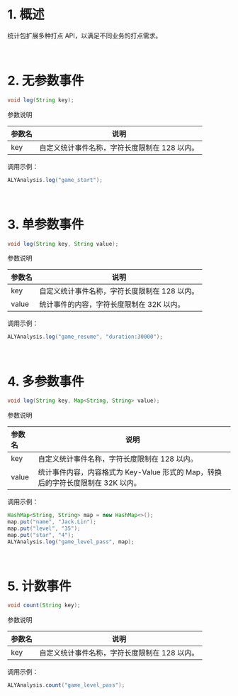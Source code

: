 # 1. 概述
统计包扩展多种打点 API，以满足不同业务的打点需求。

&ensp;
# 2. 无参数事件

```java
void log(String key);
```

参数说明

|参数名|说明|
|:----  |-----   |
|key |自定义统计事件名称，字符长度限制在 128 以内。  |


调用示例：
```java
ALYAnalysis.log("game_start");
```
&ensp;
# 3. 单参数事件
```java
void log(String key, String value);
```
参数说明

|参数名|说明|
|:----  |-----   |
|key |自定义统计事件名称，字符长度限制在 128 以内。   |
|value | 统计事件的内容，字符长度限制在 32K 以内。  |

调用示例：
```java
ALYAnalysis.log("game_resume", "duration:30000");
```
&ensp;
# 4. 多参数事件
```java
void log(String key, Map<String, String> value);
```

参数说明

|参数名|说明|
|:----  |-----   |
|key |自定义统计事件名称，字符长度限制在 128 以内。   |
|value | 统计事件内容，内容格式为 Key-Value 形式的 Map，转换后的字符长度限制在 32K 以内。  |


调用示例：

```java
HashMap<String, String> map = new HashMap<>();
map.put("name", "Jack.Lin");
map.put("level", "35");
map.put("star", "4");
ALYAnalysis.log("game_level_pass", map);
```
&ensp;
# 5. 计数事件
```java
void count(String key);
```

参数说明

|参数名|说明|
|:----  |-----   |
|key |自定义统计事件名称，字符长度限制在 128 以内。  |

调用示例：
```java
ALYAnalysis.count("game_level_pass");
```